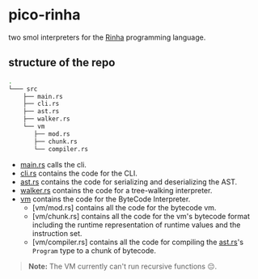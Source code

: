 # pico-rinha

two smol interpreters for the [Rinha]() programming language.

## structure of the repo

``` sh
.
└─── src
    ├── main.rs
    ├── cli.rs
    ├── ast.rs
    ├── walker.rs
    └── vm
       ├── mod.rs
       ├── chunk.rs
       └── compiler.rs
```

- [main.rs](src/main.rs) calls the cli.
- [cli.rs](src/cli.rs) contains the code for the CLI.
- [ast.rs](src/walker.rs) contains the code for serializing and deserializing the AST.
- [walker.rs](src/walker.rs) contains the code for a tree-walking interpreter.
- [vm](src/vm/) contains the code for the ByteCode Interpreter.
   - [vm/mod.rs] contains all the code for the bytecode vm.
   - [vm/chunk.rs] contains all the code for the vm's bytecode format including the runtime representation of runtime values and the instruction set.
   - [vm/compiler.rs] contains all the code for compiling the [ast.rs](src/ast.rs)'s `Program` type to a chunk of bytecode.

> **Note:** The VM currently can't run recursive functions 😔.